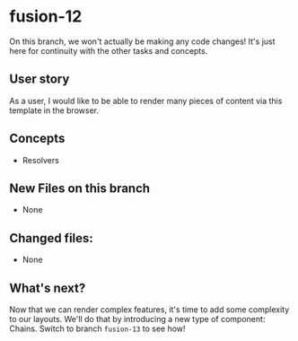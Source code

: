 # fusion-12
On this branch, we won't actually be making any code changes! It's just here for continuity with the other tasks and concepts.

## User story
As a user, I would like to be able to render many pieces of content via this template in the browser.

## Concepts
- Resolvers

## New Files on this branch
- None

## Changed files:
- None

## What's next?
Now that we can render complex features, it's time to add some complexity to our layouts. We'll do that by introducing a new type of component: Chains. Switch to branch `fusion-13` to see how!
